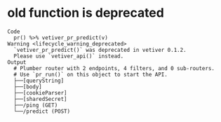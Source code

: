 # old function is deprecated

    Code
      pr() %>% vetiver_pr_predict(v)
    Warning <lifecycle_warning_deprecated>
      `vetiver_pr_predict()` was deprecated in vetiver 0.1.2.
      Please use `vetiver_api()` instead.
    Output
      # Plumber router with 2 endpoints, 4 filters, and 0 sub-routers.
      # Use `pr_run()` on this object to start the API.
      ├──[queryString]
      ├──[body]
      ├──[cookieParser]
      ├──[sharedSecret]
      ├──/ping (GET)
      └──/predict (POST)

